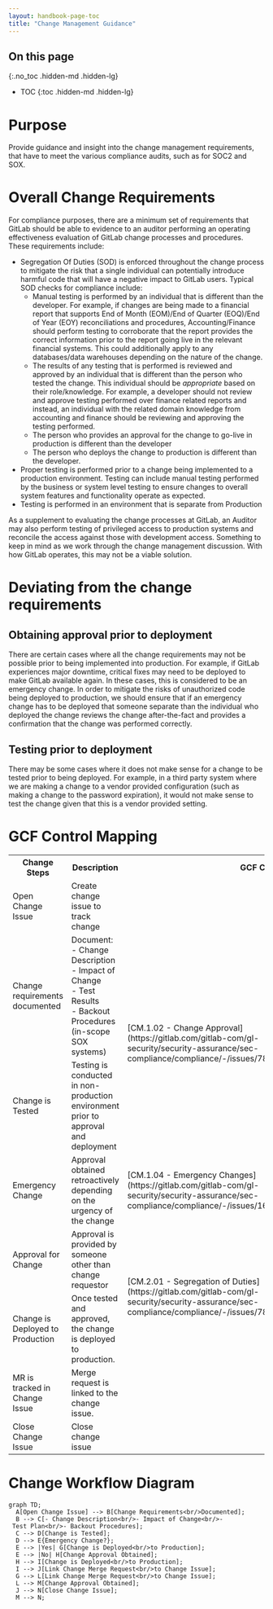 ```yaml
---
layout: handbook-page-toc
title: "Change Management Guidance"
---
```


## On this page
{:.no_toc .hidden-md .hidden-lg}

- TOC
{:toc .hidden-md .hidden-lg}

# Purpose
Provide guidance and insight into the change management requirements, that have to meet the various compliance audits, such as for SOC2 and SOX.

# Overall Change Requirements
For compliance purposes, there are a minimum set of requirements that GitLab should be able to evidence to an auditor performing an operating effectiveness evaluation of GitLab change processes and procedures. These requirements include:
* Segregation Of Duties (SOD) is enforced throughout the change process to mitigate the risk that a single individual can potentially introduce harmful code that will have a negative impact to GitLab users. Typical SOD checks for compliance include:
     * Manual testing is performed by an individual that is different than the developer. For example, if changes are being made to a financial report that supports End of Month (EOM)/End of Quarter (EOQ)/End of Year (EOY) reconciliations and procedures, Accounting/Finance should perform testing to corroborate that the report provides the correct information prior to the report going live in the relevant financial systems. This could additionally apply to any databases/data warehouses depending on the nature of the change.
     * The results of any testing that is performed is reviewed and approved by an individual that is different than the person who tested the change. This individual should be *appropriate* based on their role/knowledge. For example, a developer should not review and approve testing performed over finance related reports and instead, an individual with the related domain knowledge from accounting and finance should be reviewing and approving the testing performed.
     * The person who provides an approval for the change to go-live in production is different than the developer
     * The person who deploys the change to production is different than the developer.
* Proper testing is performed prior to a change being implemented to a production environment. Testing can include manual testing performed by the business or system level testing to ensure changes to overall system features and functionality operate as expected.
* Testing is performed in an environment that is separate from Production

As a supplement to evaluating the change processes at GitLab, an Auditor may also perform testing of privileged access to production systems and reconcile the access against those with development access. Something to keep in mind as we work through the change management discussion. With how GitLab operates, this may not be a viable solution. 

# Deviating from the change requirements
## Obtaining approval prior to deployment
There are certain cases where all the change requirements may not be possible prior to being implemented into production. For example, if GitLab experiences major downtime, critical fixes may need to be deployed to make GitLab available again. In these cases,  this is considered to be an emergency change. In order to mitigate the risks of unauthorized code being deployed to production, we should ensure that if an emergency change has to be deployed that someone separate than the individual who deployed the change reviews the change after-the-fact and provides a confirmation that the change was performed correctly. 

## Testing prior to deployment
There may be some cases where it does not make sense for a change to be tested prior to being deployed. For example, in a third party system where we are making a change to a vendor provided configuration (such as making a change to the password expiration), it would not make sense to test the change given that this is a vendor provided setting.

# GCF Control Mapping

<table>
  <tr>
    <th>Change Steps</th>
    <th>Description</th>
    <th colspan="2">GCF Control Mapping</th>
  </tr>
  <tr>
    <td>Open Change Issue</td>
    <td>Create change issue to track change</td>
    <td></td>
    <td rowspan="8">[CM.1.01 - Change Management Workflow](https://gitlab.com/gitlab-com/gl-security/security-assurance/sec-compliance/compliance/-/issues/781)</td>
  </tr>
  <tr>
    <td>Change requirements documented</td>
    <td>Document:<br>- Change Description<br>- Impact of Change<br>- Test Results<br>- Backout Procedures (in-scope SOX systems)<br></td>
    <td rowspan="2">[CM.1.02 - Change Approval](https://gitlab.com/gitlab-com/gl-security/security-assurance/sec-compliance/compliance/-/issues/782)</td>
  </tr>
  <tr>
    <td>Change is Tested</td>
    <td>Testing is conducted in non-production environment<br>prior to approval and deployment</td>
  </tr>
  <tr>
    <td>Emergency Change</td>
    <td>Approval obtained retroactively depending on the urgency of the change</td>
    <td>[CM.1.04 - Emergency Changes](https://gitlab.com/gitlab-com/gl-security/security-assurance/sec-compliance/compliance/-/issues/1692)</td>
  </tr>
  <tr>
    <td>Approval for Change</td>
    <td>Approval is provided by someone<br>other than change requestor</td>
    <td rowspan="2">[CM.2.01 - Segregation of Duties](https://gitlab.com/gitlab-com/gl-security/security-assurance/sec-compliance/compliance/-/issues/783)</td>
  </tr>
  <tr>
    <td>Change is Deployed to Production</td>
    <td>Once tested and approved,<br>the change is deployed to production.  <br></td>
  </tr>
  <tr>
    <td>MR is tracked in Change Issue</td>
    <td>Merge request is linked to the change issue.</td>
    <td></td>
  </tr>
  <tr>
    <td>Close Change Issue</td>
    <td>Close change issue</td>
    <td></td>
  </tr>
</table>

# Change Workflow Diagram

```mermaid
graph TD;
  A[Open Change Issue] --> B[Change Requirements<br/>Documented];
  B --> C[- Change Description<br/>- Impact of Change<br/>- Test Plan<br/>- Backout Procedures];
  C --> D[Change is Tested];
  D --> E{Emergency Change?};
  E --> |Yes| G[Change is Deployed<br/>to Production];
  E --> |No| H[Change Approval Obtained];
  H --> I[Change is Deployed<br/>to Production];
  I --> J[Link Change Merge Request<br/>to Change Issue];
  G --> L[Link Change Merge Request<br/>to Change Issue];
  L --> M[Change Approval Obtained];
  J --> N[Close Change Issue];
  M --> N;
```
